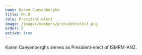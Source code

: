 ```yaml
---
name: Karen Caeyenberghs
title: Ph.D
role: President-elect
image: /images/members/presidentelect.png
order: 2
active: true
---
```


Karen Caeyenberghs serves as President-elect of ISMRM-ANZ.